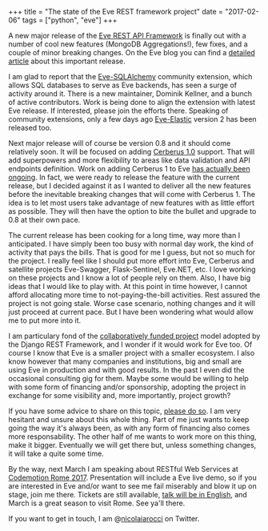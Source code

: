 +++
title = "The state of the Eve REST framework project"
date = "2017-02-06"
tags = ["python", "eve"]
+++

A new major release of the [Eve REST API Framework][1] is finally out with
a number of cool new features (MongoDB Aggregations!), few fixes, and a couple
of minor breaking changes. On the Eve blog you can find a [detailed article][2]
about this important release.

I am glad to report that the [Eve-SQLAlchemy][7] community extension, which
allows SQL databases to serve as Eve backends, has seen a surge of activity
around it. There is a new maintainer, Dominik Kellner, and a bunch of active
contributors. Work is being done to align the extension with latest Eve
release. If interested, please join the efforts there. Speaking of community
extensions, only a few days ago [Eve-Elastic][10] version 2 has been released
too.

Next major release will of course be version 0.8 and it should come relatively
soon. It will be focused on adding [Cerberus 1.0][3] support. That will add
superpowers and more flexibility to areas like data validation and API
endpoints definition. Work on adding Cerberus 1 to Eve [has actually been
ongoing][4]. In fact, we were ready to release the feature with the current
release, but I decided against it as I wanted to deliver all the new features
before the inevitable breaking changes that will come with Cerberus 1. The
idea is to let most users take advantage of new features with as little effort
as possible. They will then have the option to bite the bullet and upgrade to
0.8 at their own pace.

The current release has been cooking for a long time, way more than
I anticipated. I have simply been too busy with normal day work, the kind of
activity that pays the bills. That is good for me I guess, but not so much for
the project. I really feel like I should put more effort into Eve, Cerberus and
satellite projects Eve-Swagger, Flask-Sentinel, Eve.NET, etc. I love
working on these projects and I know a lot of people rely on them. Also, I have
big ideas that I would like to play with. At this point in time however,
I cannot afford allocating more time to not-paying-the-bill activities. Rest
assured the project is not going stale. Worse case scenario, nothing changes
and it will just proceed at current pace. But I have been wondering what would
allow me to put more into it. 

I am particulary fond of the [collaboratively funded project][5] model adopted
by the Django REST Framework, and I wonder if it would work for Eve too. Of
course I know that Eve is a smaller project with a smaller ecosystem. I also
know however that many companies and institutions, big and small are using Eve
in production and with good results. In the past I even did the occasional
consulting gig for them. Maybe some would be willing to help with some form of
financing and/or sponsorship, adopting the project in exchange for some
visibility and, more importantly, project growth?

If you have some advice to share on this topic, [please do so][6]. I am very
hesitant and unsure about this whole thing. Part of me just wants to keep going
the way it's always been, as with any form of financing also comes more
responsability. The other half of me wants to work more on this thing, make it
bigger. Eventually we will get there but, unless something changes, it will
take a quite some time.

By the way, next March I am speaking about RESTful Web Services at
[Codemotion Rome 2017][8]. Presentation will include a Eve live demo, so if
you are interested in Eve and/or want to see me fail miserably and blow it up
on stage, join me there. Tickets are still available, [talk will be in
English][9], and March is a great season to visit Rome. See ya'll there.

If you want to get in touch, I am @[nicolaiarocci][tw] on Twitter.

 [tw]: http://twitter.com/nicolaiarocci

 [1]: http://python-eve.org
 [2]: http://blog.python-eve.org/eve-07-released
 [3]: http://python-cerberus.org
 [4]: https://github.com/nicolaiarocci/eve/pull/917
 [5]: https://fund.django-rest-framework.org/topics/funding/
 [6]: mailto:nicola@nicolaiarocci.com
 [7]: https://github.com/RedTurtle/eve-sqlalchemy
 [8]: http://rome2017.codemotionworld.com
 [9]: http://rome2017.codemotionworld.com/talk-detail/?detail=4921
 [10]: https://github.com/petrjasek/eve-elastic
